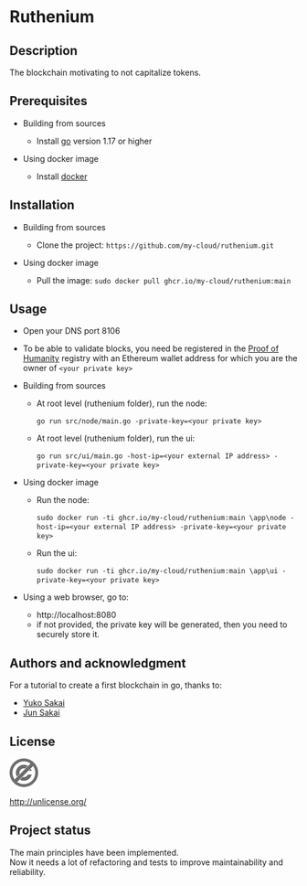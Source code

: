 # Ruthenium

## Description

The blockchain motivating to not capitalize tokens.

## Prerequisites
* Building from sources
  * Install [go](https://go.dev/dl/) version 1.17 or higher

* Using docker image
  * Install [docker](https://www.docker.com/)

## Installation
* Building from sources
  * Clone the project: `https://github.com/my-cloud/ruthenium.git`

* Using docker image
  * Pull the image: `sudo docker pull ghcr.io/my-cloud/ruthenium:main`

## Usage

* Open your DNS port 8106
* To be able to validate blocks, you need be registered in the [Proof of Humanity](https://app.proofofhumanity.id/) registry with an Ethereum wallet address for which you are the owner of `<your private key>`

* Building from sources
  * At root level (ruthenium folder), run the node:
    ```
    go run src/node/main.go -private-key=<your private key>
    ```
  * At root level (ruthenium folder), run the ui:
    ```
    go run src/ui/main.go -host-ip=<your external IP address> -private-key=<your private key>
    ```

* Using docker image
  * Run the node:
    ```
    sudo docker run -ti ghcr.io/my-cloud/ruthenium:main \app\node -host-ip=<your external IP address> -private-key=<your private key>
    ```
  * Run the ui:
    ```
    sudo docker run -ti ghcr.io/my-cloud/ruthenium:main \app\ui -private-key=<your private key>
    ```

* Using a web browser, go to:
  * http://localhost:8080
  * if not provided, the private key will be generated, then you need to securely store it.

## Authors and acknowledgment

For a tutorial to create a first blockchain in go, thanks to:

* [Yuko Sakai](https://www.udemy.com/user/myeigoworld/)
* [Jun Sakai](https://udemy.com/user/jun-sakai/)

## License

![img.png](doc/img.png)

http://unlicense.org/

## Project status

The main principles have been implemented.  
Now it needs a lot of refactoring and tests to improve maintainability and
reliability.
